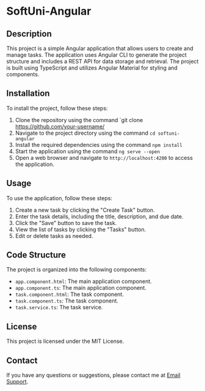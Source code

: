 # SoftUni-Angular

## Description
This project is a simple Angular application that allows users to create and manage tasks. The application uses Angular CLI to generate the project structure and includes a REST API for data storage and retrieval. The project is built using TypeScript and utilizes Angular Material for styling and components.

## Installation
To install the project, follow these steps:
1. Clone the repository using the command `git clone https://github.com/your-username/
2. Navigate to the project directory using the command `cd softuni-angular`
3. Install the required dependencies using the command `npm install`
4. Start the application using the command `ng serve --open`
5. Open a web browser and navigate to `http://localhost:4200` to access the application.
## Usage
To use the application, follow these steps:
1. Create a new task by clicking the "Create Task" button.
2. Enter the task details, including the title, description, and due date.
3. Click the "Save" button to save the task.
4. View the list of tasks by clicking the "Tasks" button.
5. Edit or delete tasks as needed.
## Code Structure
The project is organized into the following components:
* `app.component.html`: The main application component.
* `app.component.ts`: The main application component.
* `task.component.html`: The task component.
* `task.component.ts`: The task component.
* `task.service.ts`: The task service.
## License
This project is licensed under the MIT License.
## Contact
If you have any questions or suggestions, please contact me at [Email Support](mailto:yambobiyam@gmail.com).
